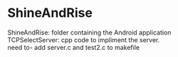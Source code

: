 # ShineAndRise
ShineAndRise: folder containing the Android application<br />
TCPSelectServer: cpp code to impliment the server. <br />
need to- add server.c and test2.c to makefile
